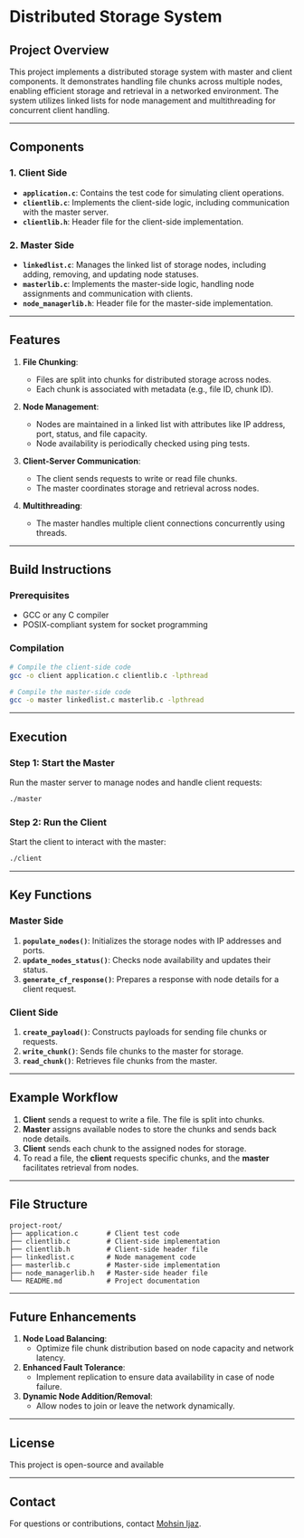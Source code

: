 # Distributed Storage System

## Project Overview
This project implements a distributed storage system with master and client components. It demonstrates handling file chunks across multiple nodes, enabling efficient storage and retrieval in a networked environment. The system utilizes linked lists for node management and multithreading for concurrent client handling.

---

## Components
### 1. **Client Side**
- **`application.c`**: Contains the test code for simulating client operations.
- **`clientlib.c`**: Implements the client-side logic, including communication with the master server.
- **`clientlib.h`**: Header file for the client-side implementation.

### 2. **Master Side**
- **`linkedlist.c`**: Manages the linked list of storage nodes, including adding, removing, and updating node statuses.
- **`masterlib.c`**: Implements the master-side logic, handling node assignments and communication with clients.
- **`node_managerlib.h`**: Header file for the master-side implementation.

---

## Features
1. **File Chunking**:
   - Files are split into chunks for distributed storage across nodes.
   - Each chunk is associated with metadata (e.g., file ID, chunk ID).

2. **Node Management**:
   - Nodes are maintained in a linked list with attributes like IP address, port, status, and file capacity.
   - Node availability is periodically checked using ping tests.

3. **Client-Server Communication**:
   - The client sends requests to write or read file chunks.
   - The master coordinates storage and retrieval across nodes.

4. **Multithreading**:
   - The master handles multiple client connections concurrently using threads.

---

## Build Instructions
### Prerequisites
- GCC or any C compiler
- POSIX-compliant system for socket programming

### Compilation
```bash
# Compile the client-side code
gcc -o client application.c clientlib.c -lpthread

# Compile the master-side code
gcc -o master linkedlist.c masterlib.c -lpthread
```

---

## Execution
### Step 1: Start the Master
Run the master server to manage nodes and handle client requests:
```bash
./master
```

### Step 2: Run the Client
Start the client to interact with the master:
```bash
./client
```

---

## Key Functions
### Master Side
1. **`populate_nodes()`**: Initializes the storage nodes with IP addresses and ports.
2. **`update_nodes_status()`**: Checks node availability and updates their status.
3. **`generate_cf_response()`**: Prepares a response with node details for a client request.

### Client Side
1. **`create_payload()`**: Constructs payloads for sending file chunks or requests.
2. **`write_chunk()`**: Sends file chunks to the master for storage.
3. **`read_chunk()`**: Retrieves file chunks from the master.

---

## Example Workflow
1. **Client** sends a request to write a file. The file is split into chunks.
2. **Master** assigns available nodes to store the chunks and sends back node details.
3. **Client** sends each chunk to the assigned nodes for storage.
4. To read a file, the **client** requests specific chunks, and the **master** facilitates retrieval from nodes.

---

## File Structure
```
project-root/
├── application.c       # Client test code
├── clientlib.c         # Client-side implementation
├── clientlib.h         # Client-side header file
├── linkedlist.c        # Node management code
├── masterlib.c         # Master-side implementation
├── node_managerlib.h   # Master-side header file
└── README.md           # Project documentation
```

---

## Future Enhancements
1. **Node Load Balancing**:
   - Optimize file chunk distribution based on node capacity and network latency.
2. **Enhanced Fault Tolerance**:
   - Implement replication to ensure data availability in case of node failure.
3. **Dynamic Node Addition/Removal**:
   - Allow nodes to join or leave the network dynamically.

---

## License
This project is open-source and available

---

## Contact
For questions or contributions, contact [Mohsin Ijaz](mailto:mohsin.ijaz@outlook.com).

